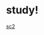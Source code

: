 # study!



[sc2](https://user-images.githubusercontent.com/35433087/182785829-f3fe81dd-cbe2-4a22-b334-6b575159fc49.jpg)

